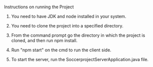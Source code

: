 # 




Instructions on running the Project 

1. You need to have JDK and node installed in your system.

2. You need to clone the project into a specified directory.

3. From the command prompt go the directory in which the project is cloned, and then run npm install.

4. Run "npm start" on the cmd to run the client side.

5. To start the server, run the SoccerprojectServerApplication.java file.
